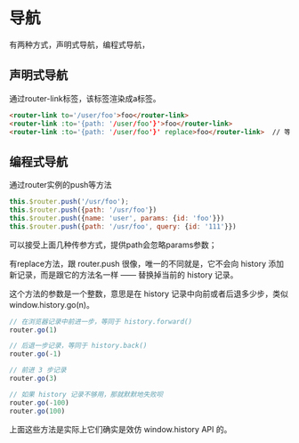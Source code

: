 # 导航

有两种方式，声明式导航，编程式导航，

## 声明式导航

通过router-link标签，该标签渲染成a标签。

```html
<router-link to='/user/foo'>foo</router-link>
<router-link :to='{path: '/user/foo'}'>foo</router-link>
<router-link :to='{path: '/user/foo'}' replace>foo</router-link>  // 等同于replace方法
```

## 编程式导航

通过router实例的push等方法

```js
this.$router.push('/usr/foo');
this.$router.push({path: '/usr/foo'})
this.$router.push({name: 'user', params: {id: 'foo'}})
this.$router.push({path: '/usr/foo', query: {id: '111'}})
```

可以接受上面几种传参方式，提供path会忽略params参数；

有replace方法，跟 router.push 很像，唯一的不同就是，它不会向 history 添加新记录，而是跟它的方法名一样 —— 替换掉当前的 history 记录。

这个方法的参数是一个整数，意思是在 history 记录中向前或者后退多少步，类似 window.history.go(n)。

```js
// 在浏览器记录中前进一步，等同于 history.forward()
router.go(1)

// 后退一步记录，等同于 history.back()
router.go(-1)

// 前进 3 步记录
router.go(3)

// 如果 history 记录不够用，那就默默地失败呗
router.go(-100)
router.go(100)
```

上面这些方法是实际上它们确实是效仿 window.history API 的。
